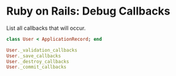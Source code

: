 # Ruby on Rails: Debug Callbacks

List all callbacks that will occur.

```ruby
class User < ApplicationRecord; end

User._validation_callbacks
User._save_callbacks
User._destroy_callbacks
User._commit_callbacks
```
